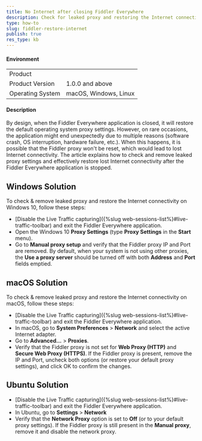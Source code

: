 ```yaml
---
title: No Internet after closing Fiddler Everywhere
description: Check for leaked proxy and restoring the Internet connectivity after Fiddler Everywhere exits.
type: how-to
slug: fiddler-restore-internet
publish: true
res_type: kb
---
```


#### Environment

|   |   |
|---|---|
| Product   |
| Product Version | 1.0.0 and above  |
| Operating System | macOS, Windows, Linux  |

#### Description

By design, when the Fiddler Everywhere application is closed, it will restore the default operating system proxy settings. However, on rare occasions, the application might end unexpectedly due to multiple reasons (software crash, OS interruption, hardware failure, etc.). When this happens, it is possible that the Fiddler proxy won't be reset, which would lead to lost Internet connectivity. The article explains how to check and remove leaked proxy settings and effectively restore lost Internet connectivity after the Fiddler Everywhere application is stopped.

## Windows Solution

To check & remove leaked proxy and restore the Internet connectivity on Windows 10, follow these steps:

- [Disable the Live Traffic capturing]({%slug web-sessions-list%}#live-traffic-toolbar) and exit the Fiddler Everywhere application.
- Open the Windows 10 **Proxy Settings** (type **Proxy Settings** in the **Start** menu).
- Go to **Manual proxy setup** and verify that the Fiddler proxy IP and Port are removed. By default, when your system is not using other proxies, the **Use a proxy server** should be turned off with both **Address** and **Port** fields emptied.

## macOS Solution

To check & remove leaked proxy and restore the Internet connectivity on macOS, follow these steps:

- [Disable the Live Traffic capturing]({%slug web-sessions-list%}#live-traffic-toolbar) and exit the Fiddler Everywhere application.
- In macOS, go to **System Preferences** > **Network** and select the active Internet adapter.
- Go to **Advanced...** > **Proxies**.
- Verify that the Fiddler proxy is not set for **Web Proxy (HTTP)** and **Secure Web Proxy (HTTPS)**. If the Fiddler proxy is present, remove the IP and Port, uncheck both options (or restore your default proxy settings), and click OK to confirm the changes.

## Ubuntu Solution

- [Disable the Live Traffic capturing]({%slug web-sessions-list%}#live-traffic-toolbar) and exit the Fiddler Everywhere application.
- In Ubuntu, go to **Settings** > **Network**
- Verify that the **Network Proxy** option is set to **Off** (or to your default proxy settings). If the Fiddler proxy is still present in the **Manual proxy**, remove it and disable the network proxy.


